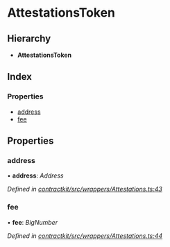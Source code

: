 # AttestationsToken

## Hierarchy

* **AttestationsToken**

## Index

### Properties

* [address](_wrappers_attestations_.attestationstoken.md#address)
* [fee](_wrappers_attestations_.attestationstoken.md#fee)

## Properties

### address

• **address**: _Address_

_Defined in_ [_contractkit/src/wrappers/Attestations.ts:43_](https://github.com/celo-org/celo-monorepo/blob/master/packages/sdk/contractkit/src/wrappers/Attestations.ts#L43)

### fee

• **fee**: _BigNumber_

_Defined in_ [_contractkit/src/wrappers/Attestations.ts:44_](https://github.com/celo-org/celo-monorepo/blob/master/packages/sdk/contractkit/src/wrappers/Attestations.ts#L44)

